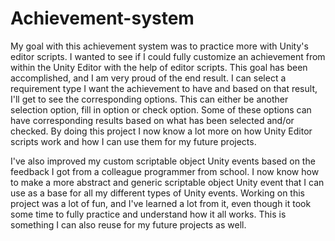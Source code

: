 # Achievement-system
 My goal with this achievement system was to practice more with Unity's editor scripts.
 I wanted to see if I could fully customize an achievement from within the Unity Editor with the help of editor scripts.
 This goal has been accomplished, and I am very proud of the end result.
 I can select a requirement type I want the achievement to have and based on that result, I'll get to see the corresponding options. This can either be another 
 selection option, fill in option or check option. Some of these options can have corresponding results based on what has been selected and/or checked. 
 By doing this project I now know a lot more on how Unity Editor scripts work and how I can use them for my future projects.
 
 I've also improved my custom scriptable object Unity events based on the feedback I got from a colleague programmer from school.
 I now know how to make a more abstract and generic scriptable object Unity event that I can use as a base for all my different types of Unity events.
 Working on this project was a lot of fun, and I've learned a lot from it, even though it took some time to fully practice and understand how it all works.
 This is something I can also reuse for my future projects as well.
